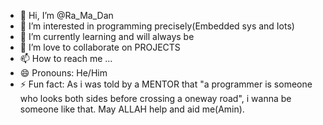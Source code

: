 - 👋 Hi, I’m @Ra_Ma_Dan
- 👀 I’m interested in programming precisely(Embedded sys and Iots)
- 🌱 I’m currently learning and will always be
- 💞️ I’m love to collaborate on PROJECTS
- 📫 How to reach me ...
- 😄 Pronouns: He/Him
- ⚡ Fun fact: As i was told by a MENTOR that "a programmer is someone who looks both sides before crossing a oneway road", i wanna be someone like that. May ALLAH help and aid me(Amin).

<!---
Ra_Ma_Dan/Ra-Ma-Dan is a ✨ special ✨ repository because its `README.md` (this file) appears on your GitHub profile.
You can click the Preview link to take a look at your changes.
--->
